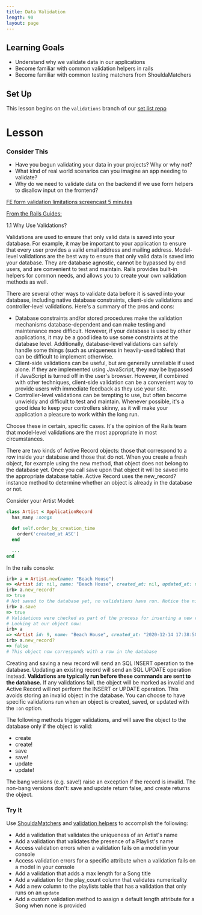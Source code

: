```yaml
---
title: Data Validation
length: 90
layout: page
---
```

## Learning Goals

* Understand why we validate data in our applications
* Become familiar with common validation helpers in rails
* Become familiar with common testing matchers from ShouldaMatchers

## Set Up

This lesson begins on the `validations` branch of our [set list repo](https://github.com/turingschool-examples/set_list/tree/validations)

# Lesson

### Consider This

* Have you begun validating your data in your projects? Why or why not?
* What kind of real world scenarios can you imagine an app needing to validate?
* Why do we need to validate data on the backend if we use form helpers to disallow input on the frontend?


[FE form validation limitations screencast 5 minutes](https://www.loom.com/share/8e4e5b831dd74a2885a5b403b7f494d9)

[From the Rails Guides:](https://edgeguides.rubyonrails.org/active_record_validations.html)

1.1 Why Use Validations?

Validations are used to ensure that only valid data is saved into your database. For example, it may be important to your application to ensure that every user provides a valid email address and mailing address. Model-level validations are the best way to ensure that only valid data is saved into your database. They are database agnostic, cannot be bypassed by end users, and are convenient to test and maintain. Rails provides built-in helpers for common needs, and allows you to create your own validation methods as well.

There are several other ways to validate data before it is saved into your database, including native database constraints, client-side validations and controller-level validations. Here's a summary of the pros and cons:

* Database constraints and/or stored procedures make the validation mechanisms database-dependent and can make testing and maintenance more difficult. However, if your database is used by other applications, it may be a good idea to use some constraints at the database level. Additionally, database-level validations can safely handle some things (such as uniqueness in heavily-used tables) that can be difficult to implement otherwise.
* Client-side validations can be useful, but are generally unreliable if used alone. If they are implemented using JavaScript, they may be bypassed if JavaScript is turned off in the user's browser. However, if combined with other techniques, client-side validation can be a convenient way to provide users with immediate feedback as they use your site.
* Controller-level validations can be tempting to use, but often become unwieldy and difficult to test and maintain. Whenever possible, it's a good idea to keep your controllers skinny, as it will make your application a pleasure to work within the long run.

Choose these in certain, specific cases. It's the opinion of the Rails team that model-level validations are the most appropriate in most circumstances.

There are two kinds of Active Record objects: those that correspond to a row inside your database and those that do not. When you create a fresh object, for example using the new method, that object does not belong to the database yet. Once you call save upon that object it will be saved into the appropriate database table. Active Record uses the new_record? instance method to determine whether an object is already in the database or not.

Consider your Artist Model:

```ruby
class Artist < ApplicationRecord
  has_many :songs

  def self.order_by_creation_time
    order('created_at ASC')
  end

  ...
end
```

In the rails console:

```ruby
irb> a = Artist.new(name: "Beach House")
=> <Artist id: nil, name: "Beach House", created_at: nil, updated_at: nil>
irb> a.new_record?
=> true
# Not saved to the database yet, no validations have run. Notice the nil values.
irb> a.save
=> true
# Validations were checked as part of the process for inserting a new record into the database.
# Looking at our object now:
irb> a
=> <Artist id: 9, name: "Beach House", created_at: "2020-12-14 17:38:50", updated_at: "2020-12-14 17:38:50">
irb> a.new_record?
=> false
# This object now corresponds with a row in the database
```

Creating and saving a new record will send an SQL INSERT operation to the database. Updating an existing record will send an SQL UPDATE operation instead. **Validations are typically run before these commands are sent to the database.** If any validations fail, the object will be marked as invalid and Active Record will not perform the INSERT or UPDATE operation. This avoids storing an invalid object in the database. You can choose to have specific validations run when an object is created, saved, or updated with the `:on` option.

The following methods trigger validations, and will save the object to the database only if the object is valid:

* create
* create!
* save
* save!
* update
* update!

The bang versions (e.g. save!) raise an exception if the record is invalid. The non-bang versions don't: save and update return false, and create returns the object.

### Try It

Use [ShouldaMatchers](https://github.com/thoughtbot/shoulda-matchers/blob/master/lib/shoulda/matchers/active_record/validate_uniqueness_of_matcher.rb) and [validation helpers](https://edgeguides.rubyonrails.org/active_record_validations.html) to accomplish the following:

* Add a validation that validates the uniqueness of an Artist's name
* Add a validation that validates the presence of a Playlist's name
* Access validation errors when a validation fails on a model in your console
* Access validation errors for a specific attribute when a validation fails on a model in your console
* Add a validation that adds a max length for a Song title
* Add a validation for the play_count column that validates numericality
* Add a new column to the playlists table that has a validation that only runs on an `update`
* Add a custom validation method to assign a default length attribute for a Song when none is provided
